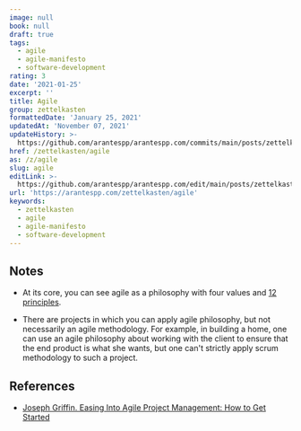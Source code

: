 ```yaml
---
image: null
book: null
draft: true
tags:
  - agile
  - agile-manifesto
  - software-development
rating: 3
date: '2021-01-25'
excerpt: ''
title: Agile
group: zettelkasten
formattedDate: 'January 25, 2021'
updatedAt: 'November 07, 2021'
updateHistory: >-
  https://github.com/arantespp/arantespp.com/commits/main/posts/zettelkasten/agile.md
href: /zettelkasten/agile
as: /z/agile
slug: agile
editLink: >-
  https://github.com/arantespp/arantespp.com/edit/main/posts/zettelkasten/agile.md
url: 'https://arantespp.com/zettelkasten/agile'
keywords:
  - zettelkasten
  - agile
  - agile-manifesto
  - software-development
---
```


## Notes

- At its core, you can see agile as a philosophy with four values and [12 principles](/z/twelve-principles-of-agile-software).

- There are projects in which you can apply agile philosophy, but not necessarily an agile methodology. For example, in building a home, one can use an agile philosophy about working with the client to ensure that the end product is what she wants, but one can't strictly apply scrum methodology to such a project.

## References

- [Joseph Griffin. Easing Into Agile Project Management: How to Get Started](https://www.northeastern.edu/graduate/blog/agile-project-management/)
